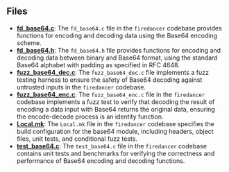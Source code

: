 
## Files
- **[fd_base64.c](base64/fd_base64.c.driver.md)**: The `fd_base64.c` file in the `firedancer` codebase provides functions for encoding and decoding data using the Base64 encoding scheme.
- **[fd_base64.h](base64/fd_base64.h.driver.md)**: The `fd_base64.h` file provides functions for encoding and decoding data between binary and Base64 format, using the standard Base64 alphabet with padding as specified in RFC 4648.
- **[fuzz_base64_dec.c](base64/fuzz_base64_dec.c.driver.md)**: The `fuzz_base64_dec.c` file implements a fuzz testing harness to ensure the safety of Base64 decoding against untrusted inputs in the `firedancer` codebase.
- **[fuzz_base64_enc.c](base64/fuzz_base64_enc.c.driver.md)**: The `fuzz_base64_enc.c` file in the `firedancer` codebase implements a fuzz test to verify that decoding the result of encoding a data input with Base64 returns the original data, ensuring the encode-decode process is an identity function.
- **[Local.mk](base64/Local.mk.driver.md)**: The `Local.mk` file in the `firedancer` codebase specifies the build configuration for the base64 module, including headers, object files, unit tests, and conditional fuzz tests.
- **[test_base64.c](base64/test_base64.c.driver.md)**: The `test_base64.c` file in the `firedancer` codebase contains unit tests and benchmarks for verifying the correctness and performance of Base64 encoding and decoding functions.
